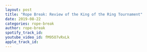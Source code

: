 ```yaml
---
layout: post
title: "Rope Break: Review of the King of the Ring Tournament"
date: 2019-08-22
categories: rope-break
author: rope-break
spotify_track_id: 
youtube_video_id: fM95O7vRxLk
apple_track_id: 
---
```

